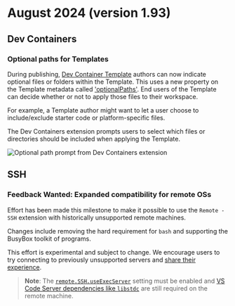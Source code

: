 # August 2024 (version 1.93)

## Dev Containers

### Optional paths for Templates

During publishing, [Dev Container Template](https://containers.dev/templates)
authors can now indicate optional files or folders within the Template. This
uses a new property on the Template metadata called
['optionalPaths'](https://github.com/devcontainers/spec/blob/e2d850e48292b19b8beb3575b7e538a7bfdad981/docs/specs/devcontainer-templates.md#the-optionalpaths-property).
End users of the Template can decide whether or not to apply those files to
their workspace.

For example, a Template author might want to let a user choose to
include/exclude starter code or platform-specific files.

The Dev Containers extension prompts users to select which files or directories
should be included when applying the Template.

![Optional path prompt from Dev Containers extension](images/1_93/optionalPaths.png)

## SSH

### **Feedback Wanted**: Expanded compatibility for remote OSs

Effort has been made this milestone to make it possible to use the
`Remote - SSH` extension with historically unsupported remote machines.

Changes include removing the hard requirement for `bash` and supporting the
BusyBox toolkit of programs.

This effort is experimental and subject to change. We encourage users to try
connecting to previously unsupported servers and
[share their experience](https://github.com/microsoft/vscode-remote-release/issues/new).

> **Note**: The
> <a href="vscode://settings/remote.SSH.useExecServer" codesetting="true">`remote.SSH.useExecServer`</a>
> setting must be enabled and
> [VS Code Server dependencies like `libstdc`](https://code.visualstudio.com/docs/remote/linux#_remote-host-container-wsl-linux-prerequisites)
> are still required on the remote machine.
